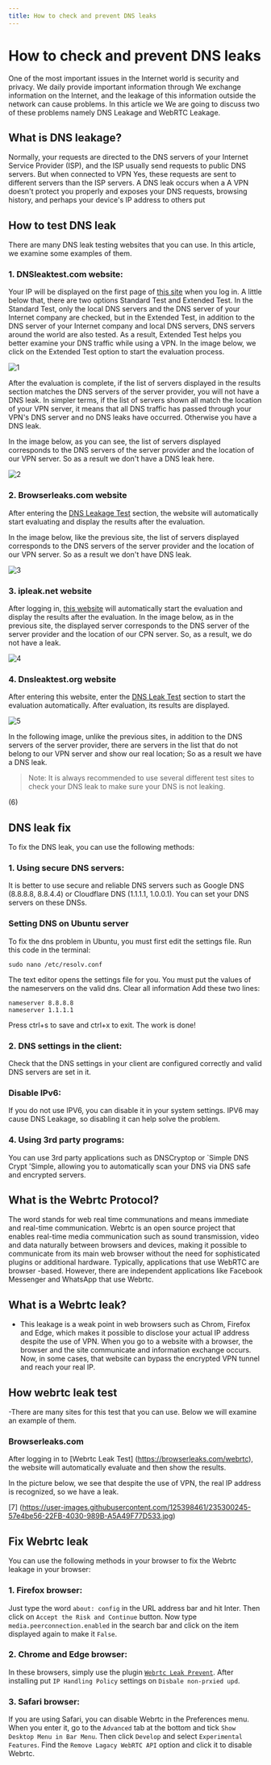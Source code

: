 ```yaml
---
title: How to check and prevent DNS leaks
---
```


# How to check and prevent DNS leaks
One of the most important issues in the Internet world is security and privacy. We daily provide important information through
We exchange information on the Internet, and the leakage of this information outside the network can cause problems. In this article we
We are going to discuss two of these problems namely DNS Leakage and WebRTC Leakage.

## What is DNS leakage?

Normally, your requests are directed to the DNS servers of your Internet Service Provider (ISP), and the ISP
usually send requests to public DNS servers. But when connected to VPN
Yes, these requests are sent to different servers than the ISP servers. A DNS leak occurs when a
A VPN doesn't protect you properly and exposes your DNS requests, browsing history, and perhaps your device's IP address to others
put


## How to test DNS leak
There are many DNS leak testing websites that you can use. In this article, we examine some examples of them.

### 1. DNSleaktest.com website:
Your IP will be displayed on the first page of [this site](https://dnsleaktest.com/) when you log in. A little below that, there are two options Standard Test and Extended Test. In the Standard Test, only the local DNS servers and the DNS server of your Internet company are checked, but in the Extended Test, in addition to the DNS server of your Internet company and local DNS servers, DNS servers around the world are also tested. As a result, Extended Test helps you better examine your DNS traffic while using a VPN. In the image below, we click on the Extended Test option to start the evaluation process.

![1](https://user-images.githubusercontent.com/125398461/235299493-2a0c4aaf-cd24-4723-b7f6-8ed60845734d.jpg)


After the evaluation is complete, if the list of servers displayed in the results section matches the DNS servers of the server provider, you will not have a DNS leak. In simpler terms, if the list of servers shown all match the location of your VPN server, it means that all DNS traffic has passed through your VPN's DNS server and no DNS leaks have occurred. Otherwise you have a DNS leak.

In the image below, as you can see, the list of servers displayed corresponds to the DNS servers of the server provider and the location of our VPN server. So as a result we don't have a DNS leak here.

![2](https://user-images.githubusercontent.com/125398461/235299505-d9fb313b-28b5-473a-b211-a1533bd0add5.jpg)


### 2. Browserleaks.com website
After entering the [DNS Leakage Test](https://browserleaks.com/dns) section, the website will automatically start evaluating and display the results after the evaluation.

In the image below, like the previous site, the list of servers displayed corresponds to the DNS servers of the server provider and the location of our VPN server. So as a result we don't have DNS leak.


![3](https://user-images.githubusercontent.com/125398461/235299510-6b7fb769-3c3a-49e9-b28f-ef59f52e72e6.jpg)


### 3. ipleak.net website
After logging in, [this website](https://ipleak.net) will automatically start the evaluation and display the results after the evaluation.
In the image below, as in the previous site, the displayed server corresponds to the DNS server of the server provider and the location of our CPN server. So, as a result, we do not have a leak.

![4](https://user-images.githubusercontent.com/125398461/235299557-8dac8205-37e8-4a67-bc2e-c6b0ad83b40d.jpg)



### 4. Dnsleaktest.org website
After entering this website, enter the [DNS Leak Test](https://dnsleaktest.org/dns-leak-test) section to start the evaluation automatically. After evaluation, its results are displayed.

![5](https://user-images.githubusercontent.com/125398461/235299689-1efae131-4ca9-4e49-9b15-6f915695c32c.jpg)



In the following image, unlike the previous sites, in addition to the DNS servers of the server provider, there are servers in the list that do not belong to our VPN server and show our real location; So as a result we have a DNS leak.

> Note: It is always recommended to use several different test sites to check your DNS leak to make sure your DNS is not leaking.

(6)


## DNS leak fix
To fix the DNS leak, you can use the following methods:
### 1. Using secure DNS servers:
It is better to use secure and reliable DNS servers such as Google DNS (8.8.8.8, 8.8.4.4) or Cloudflare DNS (1.1.1.1, 1.0.0.1). You can set your DNS servers on these DNSs.

### Setting DNS on Ubuntu server

To fix the dns problem in Ubuntu, you must first edit the settings file. Run this code in the terminal:

```
sudo nano /etc/resolv.conf
```

The text editor opens the settings file for you. You must put the values of the nameservers on the valid dns. Clear all information Add these two lines:

```
nameserver 8.8.8.8
nameserver 1.1.1.1
```

Press ctrl+s to save and ctrl+x to exit.
The work is done!

### 2. DNS settings in the client:
Check that the DNS settings in your client are configured correctly and valid DNS servers are set in it.

### Disable IPv6:
If you do not use IPV6, you can disable it in your system settings. IPV6 may cause DNS Leakage, so disabling it can help solve the problem.

### 4. Using 3rd party programs:
You can use 3rd party applications such as DNSCryptop or `Simple DNS Crypt 'Simple, allowing you to automatically scan your DNS via DNS safe and encrypted servers.


## What is the Webrtc Protocol?
The word stands for web real time communations and means immediate and real-time communication. Webrtc is an open source project that enables real-time media communication such as sound transmission, video and data naturally between browsers and devices, making it possible to communicate from its main web browser without the need for sophisticated plugins or additional hardware. Typically, applications that use WebRTC are browser -based. However, there are independent applications like Facebook Messenger and WhatsApp that use Webrtc.



## What is a Webrtc leak?
- This leakage is a weak point in web browsers such as Chrom, Firefox and Edge, which makes it possible to disclose your actual IP address despite the use of VPN. When you go to a website with a browser, the browser and the site communicate and information exchange occurs. Now, in some cases, that website can bypass the encrypted VPN tunnel and reach your real IP.

## How webrtc leak test
-There are many sites for this test that you can use. Below we will examine an example of them.

### Browserleaks.com

After logging in to [Webrtc Leak Test] (https://browserleaks.com/webrtc), the website will automatically evaluate and then show the results.

In the picture below, we see that despite the use of VPN, the real IP address is recognized, so we have a leak.

[7] (https://user-images.githubusercontent.com/125398461/235300245-57e4be56-22FB-4030-989B-A5A49F77D533.jpg)


## Fix Webrtc leak

You can use the following methods in your browser to fix the Webrtc leakage in your browser:

### 1. Firefox browser:
Just type the word `about: config` in the URL address bar and hit Inter. Then click on `Accept the Risk and Continue` button. Now type `media.peerconnection.enabled` in the search bar and click on the item displayed again to make it `False`.

### 2. Chrome and Edge browser:
In these browsers, simply use the plugin [`Webrtc Leak Prevent`](https://chrome.google.com/webstore/detail/weak-leak-prevent/eiadekoaikejlgdbkbdFeijlgfdalmlml=en). After installing put `IP Handling Policy` settings on `Disbale non-prxied upd`.

### 3. Safari browser:
If you are using Safari, you can disable Webrtc in the Preferences menu. When you enter it, go to the `Advanced` tab at the bottom and tick `Show Desktop Menu in Bar Menu`. Then click `Develop` and select `Experimental Features`. Find the `Remove Lagacy WebRTC API` option and click it to disable Webrtc.

